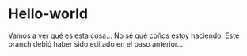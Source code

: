 # Hello-world
Vamos a ver qué es esta cosa...
No sé qué coños estoy haciendo.
Este branch debió haber sido editado en el paso anterior...
